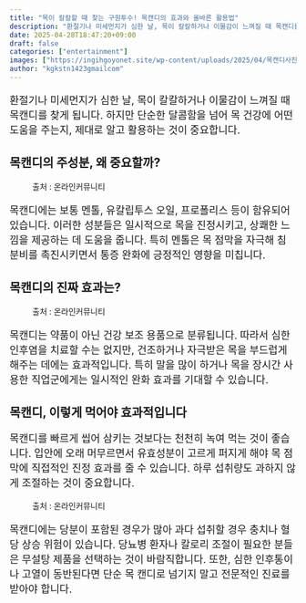 ```yaml
---
title: "목이 칼칼할 때 찾는 구원투수! 목캔디의 효과와 올바른 활용법"
description: "환절기나 미세먼지가 심한 날, 목이 칼칼하거나 이물감이 느껴질 때 목캔디를 찾게 됩니다. 하지만 단순한 달콤함을 넘어 목 건강에 어떤 도움을 주는지, 제대로 알고 활용하는 것이 중요합니다."
date: 2025-04-28T18:47:20+09:00
draft: false
categories: ["entertainment"]
images: ["https://ingihgoyonet.site/wp-content/uploads/2025/04/목캔디사진-1024x683.png", "https://ingihgoyonet.site/wp-content/uploads/2025/04/목캔디-1024x683.png", "https://ingihgoyonet.site/wp-content/uploads/2025/04/치과치료-1024x683.png"]
author: "kgkstn1423gmailcom"
---
```


<p style="font-size:18px">환절기나 미세먼지가 심한 날, 목이 칼칼하거나 이물감이 느껴질 때 목캔디를 찾게 됩니다. 하지만 단순한 달콤함을 넘어 목 건강에 어떤 도움을 주는지, 제대로 알고 활용하는 것이 중요합니다.</p> <h2 >목캔디의 주성분, 왜 중요할까?</h2> <figure ><img src="https://ingihgoyonet.site/wp-content/uploads/2025/04/목캔디사진-1024x683.png" alt="" style="aspect-ratio:16/9;object-fit:cover"/><figcaption >출처 : 온라인커뮤니티</figcaption></figure> <p style="font-size:18px">목캔디에는 보통 멘톨, 유칼립투스 오일, 프로폴리스 등이 함유되어 있습니다. 이러한 성분들은 일시적으로 목을 진정시키고, 상쾌한 느낌을 제공하는 데 도움을 줍니다. 특히 멘톨은 목 점막을 자극해 침 분비를 촉진시키면서 통증 완화에 긍정적인 영향을 미칩니다.</p> <h2 >목캔디의 진짜 효과는?</h2> <figure ><img src="https://ingihgoyonet.site/wp-content/uploads/2025/04/목캔디-1024x683.png" alt="" style="aspect-ratio:16/9;object-fit:cover"/><figcaption >출처 : 온라인커뮤니티</figcaption></figure> <p style="font-size:18px">목캔디는 약품이 아닌 건강 보조 용품으로 분류됩니다. 따라서 심한 인후염을 치료할 수는 없지만, 건조하거나 자극받은 목을 부드럽게 해주는 데에는 효과적입니다. 특히 말을 많이 하거나 목을 장시간 사용한 직업군에게는 일시적인 완화 효과를 기대할 수 있습니다.</p> <h2 >목캔디, 이렇게 먹어야 효과적입니다</h2> <p style="font-size:18px">목캔디를 빠르게 씹어 삼키는 것보다는 천천히 녹여 먹는 것이 좋습니다. 입안에 오래 머무르면서 유효성분이 고르게 퍼지게 해야 목 점막에 직접적인 진정 효과를 줄 수 있습니다. 하루 섭취량도 과하지 않게 조절하는 것이 중요합니다.</p> <figure ><img src="https://ingihgoyonet.site/wp-content/uploads/2025/04/치과치료-1024x683.png" alt="" style="aspect-ratio:16/9;object-fit:cover"/><figcaption >출처 : 온라인커뮤니티</figcaption></figure> <p style="font-size:18px">목캔디에는 당분이 포함된 경우가 많아 과다 섭취할 경우 충치나 혈당 상승 위험이 있습니다. 당뇨병 환자나 칼로리 조절이 필요한 분들은 무설탕 제품을 선택하는 것이 바람직합니다. 또한, 심한 인후통이나 고열이 동반된다면 단순 목 캔디로 넘기지 말고 전문적인 진료를 받아야 합니다.</p>
